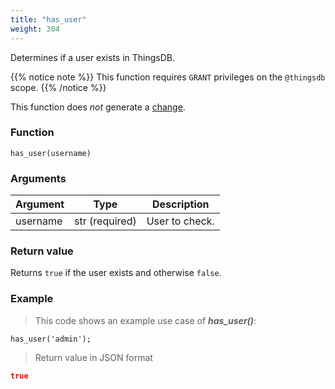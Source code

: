 ```yaml
---
title: "has_user"
weight: 304
---
```


Determines if a user exists in ThingsDB.

{{% notice note %}}
This function requires `GRANT` privileges on the `@thingsdb` scope.
{{% /notice %}}

This function does *not* generate a [change](../../overview/changes).

### Function

`has_user(username)`

### Arguments

Argument | Type | Description
-------- | ---- | -----------
username | str (required) | User to check.

### Return value

Returns `true` if the user exists and otherwise `false`.

### Example

> This code shows an example use case of ***has_user()***:

```thingsdb,json_response,@t
has_user('admin');
```

> Return value in JSON format

```json
true
```
